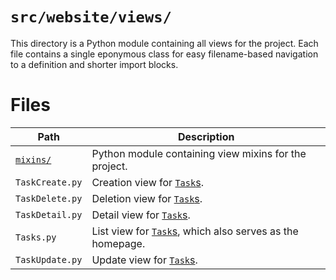 # `src/website/views/`

This directory is a Python module containing all views for the project.  Each file contains a single eponymous class for easy filename-based navigation to a definition and shorter import blocks.

# Files

Path | Description
-|-
[`mixins/`](mixins/) | Python module containing view mixins for the project.
`TaskCreate.py` | Creation view for [`Task`s](../../tasks/models/Task.py).
`TaskDelete.py` | Deletion view for [`Task`s](../../tasks/models/Task.py).
`TaskDetail.py` | Detail view for [`Task`s](../../tasks/models/Task.py).
`Tasks.py` | List view for [`Task`s](../../tasks/models/Task.py), which also serves as the homepage.
`TaskUpdate.py` | Update view for [`Task`s](../../tasks/models/Task.py).
